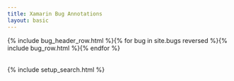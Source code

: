 ```yaml
---
title: Xamarin Bug Annotations
layout: basic
---
```

<table>
{% include bug_header_row.html %}{% for bug in site.bugs reversed %}{% include bug_row.html %}{% endfor %}
</table>
{% include setup_search.html %}
